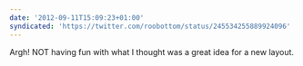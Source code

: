 ```yaml
---
date: '2012-09-11T15:09:23+01:00'
syndicated: 'https://twitter.com/roobottom/status/245534255889924096'
---
```

Argh! NOT having fun with what I thought was a great idea for a new layout.
